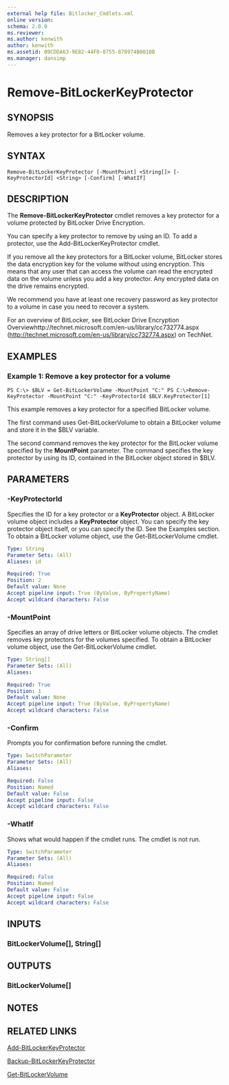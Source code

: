 ```yaml
---
external help file: Bitlocker_Cmdlets.xml
online version: 
schema: 2.0.0
ms.reviewer:
ms.author: kenwith
author: kenwith
ms.assetid: 09CDDA63-9E82-44F0-8755-878974B0010B
ms.manager: dansimp
---
```


# Remove-BitLockerKeyProtector

## SYNOPSIS
Removes a key protector for a BitLocker volume.

## SYNTAX

```
Remove-BitLockerKeyProtector [-MountPoint] <String[]> [-KeyProtectorId] <String> [-Confirm] [-WhatIf]
```

## DESCRIPTION
The **Remove-BitLockerKeyProtector** cmdlet removes a key protector for a volume protected by BitLocker Drive Encryption.

You can specify a key protector to remove by using an ID.
To add a protector, use the Add-BitLockerKeyProtector cmdlet.

If you remove all the key protectors for a BitLocker volume, BitLocker stores the data encryption key for the volume without using encryption.
This means that any user that can access the volume can read the encrypted data on the volume unless you add a key protector.
Any encrypted data on the drive remains encrypted.

We recommend you have at least one recovery password as key protector to a volume in case you need to recover a system.

For an overview of BitLocker, see BitLocker Drive Encryption Overviewhttp://technet.microsoft.com/en-us/library/cc732774.aspx (http://technet.microsoft.com/en-us/library/cc732774.aspx) on TechNet.

## EXAMPLES

### Example 1: Remove a key protector for a volume
```
PS C:\> $BLV = Get-BitLockerVolume -MountPoint "C:" PS C:\>Remove-KeyProtector -MountPoint "C:" -KeyProtectorId $BLV.KeyProtector[1]
```

This example removes a key protector for a specified BitLocker volume.

The first command uses Get-BitLockerVolume to obtain a BitLocker volume and store it in the $BLV variable.

The second command removes the key protector for the BitLocker volume specified by the **MountPoint** parameter.
The command specifies the key protector by using its ID, contained in the BitLocker object stored in $BLV.

## PARAMETERS

### -KeyProtectorId
Specifies the ID for a key protector or a **KeyProtector** object.
A BitLocker volume object includes a **KeyProtector** object.
You can specify the key protector object itself, or you can specify the ID.
See the Examples section.
To obtain a BitLocker volume object, use the Get-BitLockerVolume cmdlet.

```yaml
Type: String
Parameter Sets: (All)
Aliases: id

Required: True
Position: 2
Default value: None
Accept pipeline input: True (ByValue, ByPropertyName)
Accept wildcard characters: False
```

### -MountPoint
Specifies an array of drive letters or BitLocker volume objects.
The cmdlet removes key protectors for the volumes specified.
To obtain a BitLocker volume object, use the Get-BitLockerVolume cmdlet.

```yaml
Type: String[]
Parameter Sets: (All)
Aliases: 

Required: True
Position: 1
Default value: None
Accept pipeline input: True (ByValue, ByPropertyName)
Accept wildcard characters: False
```

### -Confirm
Prompts you for confirmation before running the cmdlet.

```yaml
Type: SwitchParameter
Parameter Sets: (All)
Aliases: 

Required: False
Position: Named
Default value: False
Accept pipeline input: False
Accept wildcard characters: False
```

### -WhatIf
Shows what would happen if the cmdlet runs.
The cmdlet is not run.

```yaml
Type: SwitchParameter
Parameter Sets: (All)
Aliases: 

Required: False
Position: Named
Default value: False
Accept pipeline input: False
Accept wildcard characters: False
```

## INPUTS

### BitLockerVolume[], String[]

## OUTPUTS

### BitLockerVolume[]

## NOTES

## RELATED LINKS

[Add-BitLockerKeyProtector](./Add-BitLockerKeyProtector.md)

[Backup-BitLockerKeyProtector](./Backup-BitLockerKeyProtector.md)

[Get-BitLockerVolume](./Get-BitLockerVolume.md)

